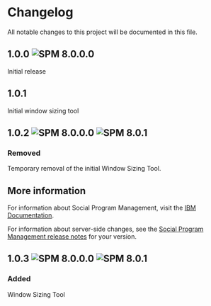 # Changelog
All notable changes to this project will be documented in this file.

## 1.0.0 ![SPM 8.0.0.0](https://img.shields.io/badge/-SPM_8.0.0.0-green)
Initial release 

## 1.0.1
Initial window sizing tool

## 1.0.2 ![SPM 8.0.0.0](https://img.shields.io/badge/-SPM_8.0.0.0-green) ![SPM 8.0.1](https://img.shields.io/badge/-SPM_8.0.1-green)
### Removed 
Temporary removal of the initial Window Sizing Tool.

## More information 

For information about Social Program Management, visit the [IBM Documentation](https://www.ibm.com/docs/en/spm/8.0.2).

For information about server-side changes, see the [Social Program Management release notes](https://www-01.ibm.com/support/docview.wss?uid=swg27037963) for your version.

## 1.0.3 ![SPM 8.0.0.0](https://img.shields.io/badge/-SPM_8.0.0.0-green) ![SPM 8.0.1](https://img.shields.io/badge/-SPM_8.0.1-green)
### Added
Window Sizing Tool

